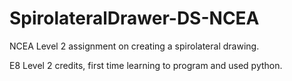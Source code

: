 # SpirolateralDrawer-DS-NCEA
NCEA Level 2 assignment on creating a spirolateral drawing.

E8 Level 2 credits, first time learning to program and used python.
